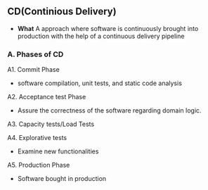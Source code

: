 ## CD(Continious Delivery)
- **What** A approach where software is continuously brought into production with the help of a continuous delivery pipeline

### A. Phases of CD

A1. Commit Phase
- software compilation, unit tests, and static code analysis

A2. Acceptance test Phase
- Assure the correctness of the software regarding domain logic.

A3. Capacity tests/Load Tests

A4. Explorative tests
  - Examine new functionalities
  
A5. Production Phase
  - Software bought in production
